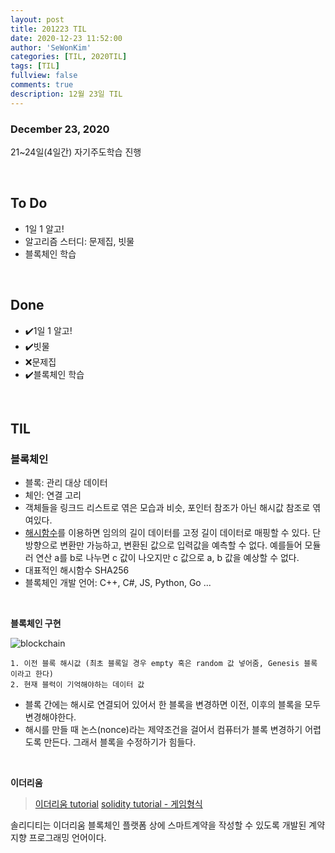 ```yaml
---
layout: post
title: 201223 TIL
date: 2020-12-23 11:52:00
author: 'SeWonKim'
categories: [TIL, 2020TIL]
tags: [TIL]
fullview: false
comments: true
description: 12월 23일 TIL
---
```


### December 23, 2020

21~24일(4일간) 자기주도학습 진행

&nbsp;


## To Do

- 1일 1 알고!
- 알고리즘 스터디: 문제집, 빗물
- 블록체인 학습

&nbsp;
&nbsp;

## Done

- ✔️1일 1 알고!
- ✔️빗물
- ❌문제집
- ✔️블록체인 학습

&nbsp;
&nbsp;

## TIL 

### 블록체인

- 블록: 관리 대상 데이터
- 체인: 연결 고리
- 객체들을 링크드 리스트로 엮은 모습과 비슷, 포인터 참조가 아닌 해시값 참조로 엮여있다.
- [해시함수](https://needjarvis.tistory.com/239)를 이용하면 임의의 길이 데이터를 고정 길이 데이터로 매핑할 수 있다. 단방향으로 변환만 가능하고, 변환된 값으로 입력값을 예측할 수 없다. 예를들어 모듈러 연산 a를 b로 나누면 c 값이 나오지만 c 값으로 a, b 값을 예상할 수 없다.
- 대표적인 해시함수 SHA256
- 블록체인 개발 언어: C++, C#, JS, Python, Go ... 

&nbsp;
&nbsp;

**블록체인 구현**

![blockchain](http://t1.daumcdn.net/thumb/R1280x0/?fname=http://t1.daumcdn.net/brunch/service/user/RDD/image/FFPB76V-yOhL0MwGyDKGe6OB_Dc.png)
```
1. 이전 블록 해시값 (최초 블록일 경우 empty 혹은 random 값 넣어줌, Genesis 블록 이라고 한다)
2. 현재 블럭이 기억해야하는 데이터 값
```

- 블록 간에는 해시로 연결되어 있어서 한 블록을 변경하면 이전, 이후의 블록을 모두 변경해야한다. 
- 해시를 만들 때 논스(nonce)라는 제약조건을 걸어서 컴퓨터가 블록 변경하기 어렵도록 만든다. 그래서 블록을 수정하기가 힘들다.

&nbsp;
&nbsp;

**이더리움**

> [이더리움 tutorial](https://ethereum.org/ko/javascript/)
> [solidity tutorial - 게임형식](https://cryptozombies.io/)

솔리디티는 이더리움 블록체인 플랫폼 상에 스마트계약을 작성할 수 있도록 개발된 계약 지향 프로그래밍 언어이다.

&nbsp;
&nbsp;
